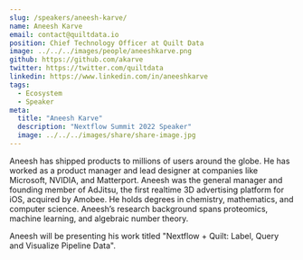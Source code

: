 ```yaml
---
slug: /speakers/aneesh-karve/
name: Aneesh Karve
email: contact@quiltdata.io
position: Chief Technology Officer at Quilt Data
image: ../../../images/people/aneeshkarve.png
github: https://github.com/akarve
twitter: https://twitter.com/quiltdata
linkedin: https://www.linkedin.com/in/aneeshkarve
tags:
  - Ecosystem
  - Speaker
meta:
  title: "Aneesh Karve"
  description: "Nextflow Summit 2022 Speaker"
  image: ../../../images/share/share-image.jpg
---
```

Aneesh has shipped products to millions of users around the globe. He has worked as a product manager and lead designer at companies like Microsoft, NVIDIA, and Matterport. Aneesh was the general manager and founding member of AdJitsu, the first realtime 3D advertising platform for iOS, acquired by Amobee. He holds degrees in chemistry, mathematics, and computer science. Aneesh’s research background spans proteomics, machine learning, and algebraic number theory.

Aneesh will be presenting his work titled "Nextflow + Quilt: Label, Query and Visualize Pipeline Data".
